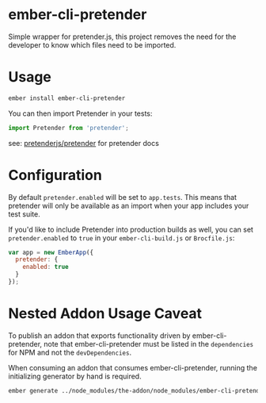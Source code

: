 ember-cli-pretender
===================

Simple wrapper for pretender.js, this project removes the need for the
developer to know which files need to be imported.

Usage
=====

```sh
ember install ember-cli-pretender
```

You can then import Pretender in your tests:

```javascript
import Pretender from 'pretender';
```

see: [pretenderjs/pretender](https://github.com/pretenderjs/pretender) for pretender
docs

Configuration
=====

By default `pretender.enabled` will be set to `app.tests`. This means that pretender will only be available as an import when your app includes your test suite.

If you'd like to include Pretender into production builds as well, you can set `pretender.enabled` to `true` in your `ember-cli-build.js` or `Brocfile.js`:

```javascript
var app = new EmberApp({
  pretender: {
    enabled: true
  }
});
```

Nested Addon Usage Caveat
=====

To publish an addon that exports functionality driven by ember-cli-pretender,
note that ember-cli-pretender must be listed in the `dependencies` for NPM
and not the `devDependencies`.

When consuming an addon that consumes ember-cli-pretender, running the
initializing generator by hand is required.

```sh
ember generate ../node_modules/the-addon/node_modules/ember-cli-pretender/blueprints/ember-cli-pretender
```
